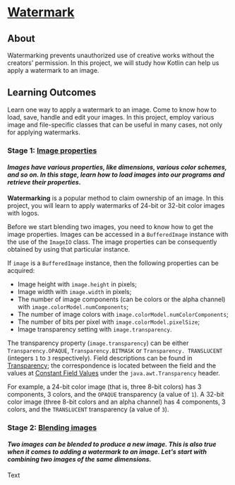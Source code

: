 # [Watermark](https://hyperskill.org/projects/222)

## About

Watermarking prevents unauthorized use of creative works without the
creators' permission. In this project, we will study how Kotlin can help us
apply a watermark to an image.

## Learning Outcomes

Learn one way to apply a watermark to an image. Come to know how to load,
save, handle and edit your images. In this project, employ various image
and file-specific classes that can be useful in many cases, not only for
applying watermarks.

### Stage 1: [Image properties](https://hyperskill.org/projects/222/stages/1112/implement)

#### _Images have various properties, like dimensions, various color schemes, and so on. In this stage, learn how to load images into our programs and retrieve their properties._

**Watermarking** is a popular method to claim ownership of an image. In
this project, you will learn to apply watermarks of 24-bit or 32-bit color
images with logos.

Before we start blending two images, you need to know how to get the image
properties. Images can be accessed in a `BufferedImage` instance with the
use of the `ImageIO` class. The image properties can be consequently
obtained by using that particular instance.

If `image` is a `BufferedImage` instance, then the following properties
can be acquired:

- Image height with `image.height` in pixels;
- Image width with `image.width` in pixels;
- The number of image components (can be colors or the alpha channel) with
  `image.colorModel.numComponents`;
- The number of image colors with `image.colorModel.numColorComponents`;
- The number of bits per pixel with `image.colorModel.pixelSize`;
- Image transparency setting with `image.transparency`.

The transparency property (`image.transparency`) can be either
`Transparency.OPAQUE`, `Transparency.BITMASK` or `Transparency.
TRANSLUCENT` (integers `1` to `3` respectively). Field descriptions can be
found in [Transparency](https://docs.oracle.com/en/java/javase/17/docs/api/java.desktop/java/awt/Transparency.html); 
the correspondence is located between the field and the
values at [Constant Field Values](https://docs.oracle.com/en/java/javase/17/docs/api/constant-values.html) 
under the `java.awt.Transparency` header.

For example, a 24-bit color image (that is, three 8-bit colors) has 3
components, 3 colors, and the `OPAQUE` transparency (a value of `1`). A 32-bit
color image (three 8-bit colors and an alpha channel) has 4 components, 3
colors, and the `TRANSLUCENT` transparency (a value of `3`).

### Stage 2: [Blending images](https://hyperskill.org/projects/222/stages/1113/implement)

#### _Two images can be blended to produce a new image. This is also true when it comes to adding a watermark to an image. Let's start with combining two images of the same dimensions._

Text
